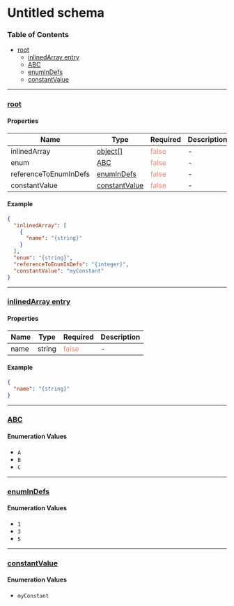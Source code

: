 # Untitled schema
### Table of Contents

- [root](#root)
    - [inlinedArray entry](#%2Fproperties%2FinlinedArray%2Fitems)
    - [ABC](#%2Fproperties%2Fenum)
    - [enumInDefs](#%2F%24defs%2FenumInDefs)
    - [constantValue](#%2Fproperties%2FconstantValue)

---
### <a id="root"></a>[root](#root)
#### Properties

| Name | Type | Required | Description |
|------|------|------|------|
| inlinedArray | <u>[object\[\]](#%2Fproperties%2FinlinedArray%2Fitems)</u> | <span style="color:salmon">false</span> | \- |
| enum | <u>[ABC](#%2Fproperties%2Fenum)</u> | <span style="color:salmon">false</span> | \- |
| referenceToEnumInDefs | <u>[enumInDefs](#%2F%24defs%2FenumInDefs)</u> | <span style="color:salmon">false</span> | \- |
| constantValue | <u>[constantValue](#%2Fproperties%2FconstantValue)</u> | <span style="color:salmon">false</span> | \- |

#### Example

```json
{
  "inlinedArray": [
    {
      "name": "{string}"
    }
  ],
  "enum": "{string}",
  "referenceToEnumInDefs": "{integer}",
  "constantValue": "myConstant"
}
```
---
### <a id="%2Fproperties%2FinlinedArray%2Fitems"></a>[inlinedArray entry](#%2Fproperties%2FinlinedArray%2Fitems)
#### Properties

| Name | Type | Required | Description |
|------|------|------|------|
| <a id="%2Fproperties%2FinlinedArray%2Fitems%2Fproperties%2Fname"></a>name | string | <span style="color:salmon">false</span> | \- |

#### Example

```json
{
  "name": "{string}"
}
```
---
### <a id="%2Fproperties%2Fenum"></a>[ABC](#%2Fproperties%2Fenum)
#### Enumeration Values
- `A`
- `B`
- `C`

---
### <a id="%2F%24defs%2FenumInDefs"></a>[enumInDefs](#%2F%24defs%2FenumInDefs)
#### Enumeration Values
- `1`
- `3`
- `5`

---
### <a id="%2Fproperties%2FconstantValue"></a>[constantValue](#%2Fproperties%2FconstantValue)
#### Enumeration Values
- `myConstant`
